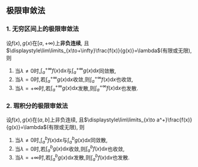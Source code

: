 ## 极限审敛法

### 1. 无穷区间上的极限审敛法

设$f(x), g(x)$在$[a, +\infty)$上**非负连续**, 且$\displaystyle\lim\limits_{x\to+\infty}\frac{f(x)}{g(x)}=\lambda$(有限或无限), 则

1. 当$\lambda\not=0$时,$\displaystyle\int_a^{+\infty}f(x)\mathrm{d}x$与$\displaystyle\int_a^{+\infty}g(x)\mathrm{d}x$同敛散,
2. 当$\lambda=0$时,若$\displaystyle\int_a^{+\infty}g(x)\mathrm{d}x$收敛,则$\displaystyle\int_a^{+\infty}f(x)\mathrm{d}x$也收敛,
3. 当$\lambda=+\infty$时,若$\displaystyle\int_a^{+\infty}g(x)\mathrm{d}x$发散,则$\displaystyle\int_a^{+\infty}f(x)\mathrm{d}x$也发散.

### 2. 瑕积分的极限审敛法

设$f(x), g(x)$在$(a, b]$上非负连续, 且$\displaystyle\lim\limits_{x\to a^+}\frac{f(x)}{g(x)}=\lambda$(有限或无限), 则

1. 当$\lambda\not=0$时,$\displaystyle\int_a^{b}f(x)\mathrm{d}x$与$\displaystyle\int_a^{b}g(x)\mathrm{d}x$同敛散,
2. 当$\lambda=0$时,若$\displaystyle\int_a^{b}g(x)\mathrm{d}x$收敛,则$\displaystyle\int_a^{b}f(x)\mathrm{d}x$也收敛,
3. 当$\lambda=+\infty$时,若$\displaystyle\int_a^{b}g(x)\mathrm{d}x$发散,则$\displaystyle\int_a^{b}f(x)\mathrm{d}x$也发散.
